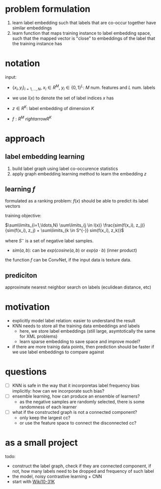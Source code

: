 # problem formulation

1. learn label embedding such that labels that are co-occur together have similar embeddings
2. learn function that maps training instance to label embedding space, such that the mapped vector is "close" to embeddings of the label that the training instance has

# notation

input:

- $`\{x_i, y_i\}_{i=1, \ldots, N}`$, $`x_i \in R^M`$, $`y_i \in \{0, 1\}^L`$: $`M`$ num. features and $`L`$ num. labels
- we use $`l(x)`$ to denote the set of label indices $`x`$ has

- $`z \in R^{K}`$: label embedding of dimension $`K`$
- $`f: R^M \ rightarrow R^{K}`$

# approach

## label embedding learning

1. build label graph using label co-occurence statistics
2. apply graph embedding learning method to learn the embedding $`z`$

## learning $`f`$

formulated as a ranking problem: $`f(x)`$ should be able to predict its label vectors

training objective:


$`\sum\limits_{i=1,\ldots,N} \sum\limits_{j \in l(x)} \frac{sim(f(x_i), z_j)}{sim(f(x_i), z_j) + \sum\limits_{k \in S^{-}} sim(f(x_i), z_k)}`$

where $`S^{-}`$ is a set of negative label samples. 

- $`sim(a, b)`$: can be $`exp(cosine(a, b)`$ or $`exp(a \cdot b)`$ (inner product)

the function $`f`$ can be ConvNet, if the input data is texture data.


## prediciton

approximate nearest neighbor search on labels (eculidean distance, etc)

# motivation

- explicitly model label relation: easier to understand the result
- KNN needs to store all the training data embeddings and labels
  - here, we store label embeddings (still large, asymtotically the same for XML problems)
  - learn sparse embedding to save space and improve model?
- if there are more trainig data points, then prediction should be faster if we use label embeddings to compare against


# questions

- [ ] KNN is safe in the way that it incorporetas label frequency bias implicitly: how can we incorporate such bias?
- [ ] ensemble learning, how can produce an ensemble of learners?
  - as the negative samples are randomly selected, there is some randomness of each learner
- [ ] what if the constructed graph is not a connected component? 
  - only keep the largest cc?
  - or use the feature space to connect the disconnected cc?


# as a small project

todo:

- construct the label graph, check if they are connected component, if not, how many labels need to be dropped and frequency of such label
- the model, noisy contrastive learning + CNN
- start with [Wiki10-31K](http://manikvarma.org/downloads/XC/XMLRepository.html)


